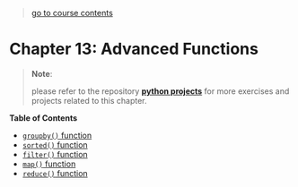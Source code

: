 > [go to course contents](https://github.com/ghimiresdp/pythrone/)

# Chapter 13: Advanced Functions

> **Note**:
>
> please refer to the repository
> **[python projects](https://github.com/ghimiresdp/python-projects)** for more
> exercises and projects related to this chapter.

**Table of Contents**

- [`groupby()` function](chapter-13.1-groupby.md)
- [`sorted()` function](chapter-13.2-sorted.md)
- [`filter()` function](chapter-13.3-filter.md)
- [`map()` function](chapter-13.4-map.md)
- [`reduce()` function](chapter-13.5-reduce.md)
